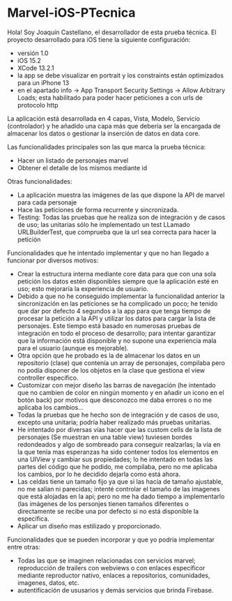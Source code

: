 # Marvel-iOS-PTecnica

Hola!
Soy Joaquín Castellano, el desarrollador de esta prueba técnica.
El proyecto desarrollado para iOS tiene la siguiente configuración:
 - versión 1.0
 - iOS 15.2
 - XCode 13.2.1
 - la app se debe visualizar en portrait y los constraints están optimizados para un iPhone 13
 - en el apartado info -> App Transport Security Settings -> Allow Arbitrary Loads; esta habilitado para poder hacer peticiones a con urls de protocolo http

La aplicación está desarrollada en 4 capas, Vista, Modelo, Servicio (controlador) y he añadido una capa más que debería ser la encargada de almacenar los datos o gestionar la inserción de datos en data core.

Las funcionalidades principales son las que marca la prueba técnica:

 - Hacer un listado de personajes marvel
 - Obtener el detalle de los mismos mediante id

Otras funcionalidades:

 - La aplicación muestra las imágenes de las que dispone la API de marvel para cada personaje
 - Hace las peticiones de forma recurrente y sincronizada.
 - Testing: Todas las pruebas que he realiza son de integración y de casos de uso; las unitarias sólo he implementado un test LLamado URLBuilderTest, que comprueba que la url sea correcta para hacer la petición

Funcionalidades que he intentado implementar y que no han llegado a funcionar por diversos motivos:

 - Crear la estructura interna mediante core data para que con una sola petición los datos estén disponibles siempre que la aplicación esté en uso; esto mejoraría la experiencia de usuario.
 - Debido a que no he conseguido implementar la funcionalidad anterior la sincronización en las peticiones se ha complicado un poco; he tenido que dar por defecto 4 segundos a la app para que tenga tiempo de procesar la petición a la API y utilizar los datos para cargar la lista de personajes. Este tiempo está basado en numerosas pruebas de integración en todo el proceso de desarrollo; para intentar garantizar que la información está disponible y no supone una experiencia mala para el usuario (aunque es mejorable). 
 - Otra opción que he probado es la de almacenar los datos en un repositorio (clase) que contenía un array de personajes, compilaba pero no podía disponer de los objetos en la clase que gestiona el view controller específico.
 - Customizar con mejor diseño las barras de navegación (he intentado que no cambien de color en ningún momento y en añadir un icono en el botón back) por motivos que desconozco me daba errores o no me aplicaba los cambios...
 - Todas la pruebas que he hecho son de integración y de casos de uso, excepto una unitaria; podría haber realizado más pruebas unitarias.
 - He intentado por diversas vías hacer que las custom cells de la lista de personajes (Se muestran en una table view) tuviesen bordes redondeados y algo de sombreado para conseguir realzarlas; la vía en la que tenía mas esperanzas ha sido contener todos los elementos en una UIView y cambiar sus propiedades; lo he intentado en todas las partes del código que he podido, me compilaba, pero no me aplicaba los cambios, por lo he decidido dejarla como está ahora.
 - Las celdas tiene un tamaño fijo ya que si las hacía de tamaño ajustable, no me salían ni parecidas; intenté controlar el tamaño de las imagenes que está alojadas en la api; pero no me ha dado tiempo a implementarlo (las imágenes de los personjes tienen tamaños diferentes o directamente se recibe una por defecto si no está disponible la específica.
 - Aplicar un diseño mas estilizado y proporcionado.

Funcionalidades que se pueden incorporar y que yo podria implementar entre otras:

 - Todas las que se imaginen relacionadas con servicios marvel; reproducción de trailers con webviews o con enlaces específicor mediante reproductor nativo, enlaces a repositorios, comunidades, imagenes, datos, etc.
 - autentificación de ususarios y demás servicios que brinda Firebase.


